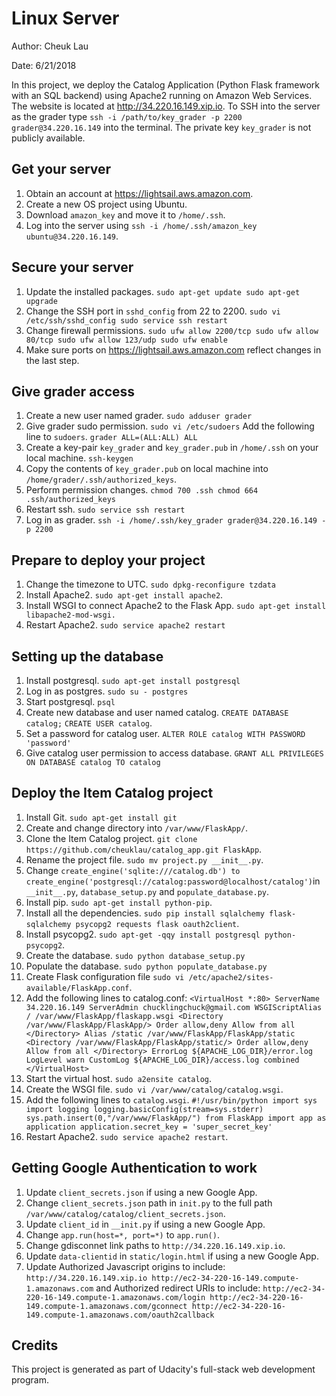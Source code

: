 # Linux Server

Author: Cheuk Lau

Date: 6/21/2018

In this project, we deploy the Catalog Application (Python Flask framework with an SQL backend) using Apache2 running on Amazon Web Services. The website is located at http://34.220.16.149.xip.io. To SSH into the server as the grader type `ssh -i /path/to/key_grader -p 2200 grader@34.220.16.149` into the terminal. The private key `key_grader` is not publicly available.

## Get your server
1. Obtain an account at https://lightsail.aws.amazon.com.
2. Create a new OS project using Ubuntu.
3. Download `amazon_key` and move it to `/home/.ssh`.
4. Log into the server using `ssh -i /home/.ssh/amazon_key ubuntu@34.220.16.149`.

## Secure your server
1. Update the installed packages.
	`sudo apt-get update
	 sudo apt-get upgrade`
2. Change the SSH port in `sshd_config` from 22 to 2200.
	`sudo vi /etc/ssh/sshd_config
	 sudo service ssh restart`
3. Change firewall permissions.
	`sudo ufw allow 2200/tcp
	 sudo ufw allow 80/tcp
	 sudo ufw allow 123/udp
	 sudo ufw enable`
4. Make sure ports on https://lightsail.aws.amazon.com reflect changes in the last step.

## Give grader access
1. Create a new user named grader. 
	`sudo adduser grader`
2. Give grader sudo permission.
	`sudo vi /etc/sudoers`
   Add the following line to `sudoers`.
	`grader ALL=(ALL:ALL) ALL` 
3. Create a key-pair `key_grader` and `key_grader.pub` in `/home/.ssh` on your local machine.
	`ssh-keygen`
4. Copy the contents of `key_grader.pub` on local machine into `/home/grader/.ssh/authorized_keys`.
5. Perform permission changes. 
	`chmod 700 .ssh
	 chmod 664 .ssh/authorized_keys`
6. Restart ssh.
	`sudo service ssh restart`
7. Log in as grader. 
	`ssh -i /home/.ssh/key_grader grader@34.220.16.149 -p 2200`

## Prepare to deploy your project
1. Change the timezone to UTC.
	`sudo dpkg-reconfigure tzdata`
2. Install Apache2.
	`sudo apt-get install apache2`.
3. Install WSGI to connect Apache2 to the Flask App.
	`sudo apt-get install libapache2-mod-wsgi.`
4. Restart Apache2.
	`sudo service apache2 restart`

## Setting up the database
1. Install postgresql.
	`sudo apt-get install postgresql`
2. Log in as postgres.
	`sudo su - postgres`
3. Start postgresql.
	`psql`
7. Create new database and user named catalog.
	`CREATE DATABASE catalog;`
	`CREATE USER catalog`.
8. Set a password for catalog user. 
	`ALTER ROLE catalog WITH PASSWORD 'password'`
9. Give catalog user permission to access database. 
	`GRANT ALL PRIVILEGES ON DATABASE catalog TO catalog`

## Deploy the Item Catalog project
1. Install Git.
	`sudo apt-get install git`
2. Create and change directory into `/var/www/FlaskApp/`.
3. Clone the Item Catalog project.
	`git clone https://github.com/cheuklau/catalog_app.git FlaskApp`.
4. Rename the project file.
	`sudo mv project.py __init__.py`.
5. Change `create_engine('sqlite:///catalog.db') to create_engine('postgresql://catalog:password@localhost/catalog')`in `__init__.py`, `database_setup.py` and `populate_database.py`.
6. Install pip.
	`sudo apt-get install python-pip`.
7. Install all the dependencies.
	`sudo pip install sqlalchemy flask-sqlalchemy psycopg2 requests flask oauth2client`.
8. Install psycopg2.
	`sudo apt-get -qqy install postgresql python-psycopg2`.
9. Create the database.
	`sudo python database_setup.py`
10. Populate the database.
	`sudo python populate_database.py`
11. Create Flask configuration file `sudo vi /etc/apache2/sites-available/FlaskApp.conf`.
12. Add the following lines to catalog.conf:
`<VirtualHost *:80>
	ServerName 34.220.16.149
	ServerAdmin chucklingchuck@gmail.com
	WSGIScriptAlias / /var/www/FlaskApp/flaskapp.wsgi
	<Directory /var/www/FlaskApp/FlaskApp/>
		Order allow,deny
		Allow from all
	</Directory>
	Alias /static /var/www/FlaskApp/FlaskApp/static
	<Directory /var/www/FlaskApp/FlaskApp/static/>
		Order allow,deny
		Allow from all
	</Directory>
	ErrorLog ${APACHE_LOG_DIR}/error.log
	LogLevel warn
	CustomLog ${APACHE_LOG_DIR}/access.log combined
</VirtualHost>`
13. Start the virtual host.
	`sudo a2ensite catalog`.
14. Create the WSGI file.
	`sudo vi /var/www/catalog/catalog.wsgi`.
15. Add the following lines to `catalog.wsgi`.
`#!/usr/bin/python
import sys
import logging
logging.basicConfig(stream=sys.stderr)
sys.path.insert(0,"/var/www/FlaskApp/")
from FlaskApp import app as application
application.secret_key = 'super_secret_key'`
16. Restart Apache2.
	`sudo service apache2 restart`.

## Getting Google Authentication to work
1. Update `client_secrets.json` if using a new Google App.
2. Change `client_secrets.json` path in `init.py` to the full path `/var/www/catalog/catalog/client_secrets.json`.
3. Update `client_id` in `__init.py` if using a new Google App.
4. Change `app.run(host=*, port=*)` to `app.run()`.
5. Change gdisconnet link paths to `http://34.220.16.149.xip.io`.
6. Update  `data-clientid` in `static/login.html` if using a new Google App.
7. Update Authorized Javascript origins to include:
	`http://34.220.16.149.xip.io
	http://ec2-34-220-16-149.compute-1.amazonaws.com`
   and Authorized redirect URIs to include:
   	`http://ec2-34-220-16-149.compute-1.amazonaws.com/login
   	http://ec2-34-220-16-149.compute-1.amazonaws.com/gconnect
   	http://ec2-34-220-16-149.compute-1.amazonaws.com/oauth2callback`

## Credits

This project is generated as part of Udacity's full-stack web development program.